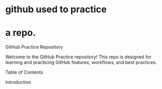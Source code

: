 # github used to practice 
# a repo.

GitHub Practice Repository

Welcome to the GitHub Practice repository! This repo is designed for learning and practicing GitHub features, workflows, and best practices.

Table of Contents

Introduction
